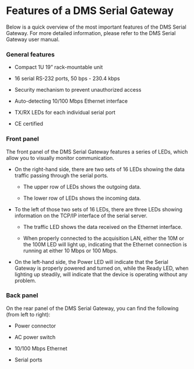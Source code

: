 # Features of a DMS Serial Gateway

Below is a quick overview of the most important features of the DMS Serial Gateway. For more detailed information, please refer to the DMS Serial Gateway user manual.

### General features

- Compact 1U 19” rack-mountable unit

- 16 serial RS-232 ports, 50 bps - 230.4 kbps

- Security mechanism to prevent unauthorized access

- Auto-detecting 10/100 Mbps Ethernet interface

- TX/RX LEDs for each individual serial port

- CE certified

### Front panel

The front panel of the DMS Serial Gateway features a series of LEDs, which allow you to visually monitor communication.

- On the right-hand side, there are two sets of 16 LEDs showing the data traffic passing through the serial ports.

    - The upper row of LEDs shows the outgoing data.

    - The lower row of LEDs shows the incoming data.

- To the left of those two sets of 16 LEDs, there are three LEDs showing information on the TCP/IP interface of the serial server.

    - The traffic LED shows the data received on the Ethernet interface.

    - When properly connected to the acquisition LAN, either the 10M or the 100M LED will light up, indicating that the Ethernet connection is running at either 10 Mbps or 100 Mbps.

- On the left-hand side, the Power LED will indicate that the Serial Gateway is properly powered and turned on, while the Ready LED, when lighting up steadily, will indicate that the device is operating without any problem.

### Back panel

On the rear panel of the DMS Serial Gateway, you can find the following (from left to right):

- Power connector

- AC power switch

- 10/100 Mbps Ethernet

- Serial ports
